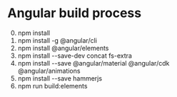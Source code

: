 # Angular build process

0) npm install
1) npm install -g @angular/cli
2) npm install @angular/elements
3) npm install --save-dev concat fs-extra
4) npm install --save @angular/material @angular/cdk @angular/animations
5) npm install --save hammerjs
6) npm run build:elements








